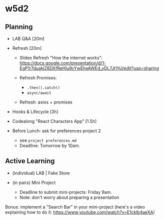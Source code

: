 
# w5d2


<!-- 

- codealong: create a new app ("react characters app")
  - Note: DON'T do the full demo on popcorn-time (we have a form to create new movies)


-->




## Planning


- LAB Q&A [20m]

- Refresh [20m]

  - Slides Refresh "How the internet works": https://docs.google.com/presentation/d/1-EgP1r7duakjZ6DXfReHIu9cYwEheAWEd_vDL7JtYiU/edit?usp=sharing

  - Refresh Promises:
    - `.then().catch()`
    - `async/await`

  - Refresh: axios + promises
  
    <!--

    Stackblitz + Axios v.1.x

    - Bug report: https://github.com/stackblitz/core/issues/2463
    - Option 1: axios@0.27.2
    - Option 1: CodeSandbox.io (works fine with axios@1.x)

    -->


- Hooks & Lifecycle [3h]
- Codealong "React Characters App" [1.5h]

- Before Lunch: ask for preferences project 2
  - see `project preferences.md`
  - Deadline: Tomorrow by 10am.



## Active Learning

<!-- @LT: ask p2 preferences  -->

<!-- IMPORTANT: if we ask any student to do project individual, tell them asap -->


- (individual) LAB | Fake Store

- (in pairs) Mini Project
  - Deadline to submit mini-projects: Friday 9am.
  - Note: don't worry about preparing a presentation

Bonus: implement a "Search Bar" in your mini-project (here's a video explaining how to do it: https://www.youtube.com/watch?v=E1cklb4aeXA)




